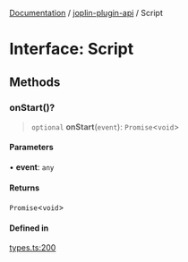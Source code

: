[Documentation](../../packages.md) / [joplin-plugin-api](../index.md) / Script

# Interface: Script

## Methods

### onStart()?

> `optional` **onStart**(`event`): `Promise`\<`void`\>

#### Parameters

• **event**: `any`

#### Returns

`Promise`\<`void`\>

#### Defined in

[types.ts:200](https://github.com/rxliuli/joplin-utils/blob/4824c3237f6c8bc282f001f71c149c89286aefdc/packages/joplin-plugin-api/src/types.ts#L200)

